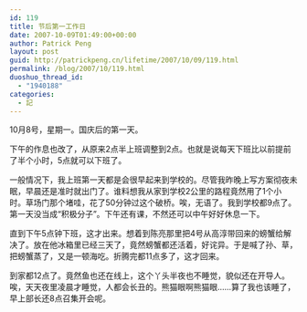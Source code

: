 ```yaml
---
id: 119
title: 节后第一工作日
date: 2007-10-09T01:49:00+00:00
author: Patrick Peng
layout: post
guid: http://patrickpeng.cn/lifetime/2007/10/09/119.html
permalink: /blog/2007/10/119.html
duoshuo_thread_id:
  - "1940188"
categories:
  - 記
---
```

<p>10月8号，星期一。国庆后的第一天。</p>  <p>下午的作息也改了，从原来2点半上班调整到2点。也就是说每天下班比以前提前了半个小时，5点就可以下班了。</p>  <p>一般情况下，我上班第一天都是会很早起来到学校的。尽管我昨晚上写方案彻夜未眠，早晨还是准时就出门了。谁料想我从家到学校2公里的路程竟然用了1个小时。草场门那个堵哇，花了50分钟过这个破桥。唉，无语了。我到学校都9点了。第一天没当成“积极分子”。下午还有课，不然还可以中午好好休息一下。</p>  <p>直到下午5点钟下班，这才出来。想着到陈亮那里把4号从高淳带回来的螃蟹给解决了。放在他冰箱里已经三天了，竟然螃蟹都还活着，好诧异。于是喊了孙、草，把螃蟹蒸了，又是一顿海吃。折腾完都11点多了，这才回来。</p>  <p>到家都12点了。竟然鱼也还在线上，这个丫头半夜也不睡觉，貌似还在开导人。唉，天天夜里凌晨才睡觉，人都会长丑的。熊猫眼啊熊猫眼……算了我也该睡了，早上部长还8点召集开会呢。</p>